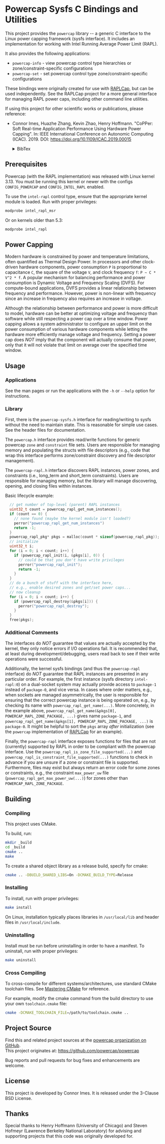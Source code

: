 # Powercap Sysfs C Bindings and Utilities

This project provides the `powercap` library -- a generic C interface to the Linux power capping framework (sysfs interface).
It includes an implementation for working with Intel Running Average Power Limit (RAPL).

It also provides the following applications:

* `powercap-info` - view powercap control type hierarchies or zone/constraint-specific configurations
* `powercap-set` - set powercap control type zone/constraint-specific configurations

These bindings were originally created for use with [RAPLCap](https://github.com/powercap/raplcap), but can be used independently.
See the RAPLCap project for a more general interface for managing RAPL power caps, including other command line utilities.

If using this project for other scientific works or publications, please reference:

* Connor Imes, Huazhe Zhang, Kevin Zhao, Henry Hoffmann. "CoPPer: Soft Real-time Application Performance Using Hardware Power Capping". In: IEEE International Conference on Autonomic Computing (ICAC). 2019. DOI: https://doi.org/10.1109/ICAC.2019.00015
  <details>
  <summary>BibTex</summary>

  ```BibTex
  @inproceedings{imes2019copper,
    author={Imes, Connor and Zhang, Huazhe and Zhao, Kevin and Hoffmann, Henry},
    booktitle={2019 IEEE International Conference on Autonomic Computing (ICAC)},
    title={{CoPPer}: Soft Real-Time Application Performance Using Hardware Power Capping},
    year={2019},
    pages={31-41},
    doi={10.1109/ICAC.2019.00015}
  }
  ```

  </details>


## Prerequisites

Powercap (with the RAPL implementation) was released with Linux kernel 3.13.
You must be running this kernel or newer with the configs `CONFIG_POWERCAP` and `CONFIG_INTEL_RAPL` enabled.

To use the `intel-rapl` control type, ensure that the appropriate kernel module is loaded.
Run with proper privileges:

```sh
modprobe intel_rapl_msr
```

Or on kernels older than 5.3:

```sh
modprobe intel_rapl
```


## Power Capping

Modern hardware is constrained by power and temperature limitations, often quantified as Thermal Design Power.
In processors and other clock-driven hardware components, power consumption `P` is proportional to capacitance `C`, the square of the voltage `V`, and clock frequency `f`: `P ~ C * V^2 * f`.
A popular mechanism for balancing performance and power consumption is Dynamic Voltage and Frequency Scaling (DVFS).
For compute-bound applications, DVFS provides a linear relationship between frequency and performance.
However, power is non-linear with frequency since an increase in frequency also requires an increase in voltage.

Although the relationship between performance and power is more difficult to model, hardware can be better at optimizing voltage and frequency than software while still respecting a power cap over a time window.
Power capping allows a system administrator to configure an upper limit on the power consumption of various hardware components while letting the hardware more efficiently manage voltage and frequency.
Setting a power cap does *NOT* imply that the component will actually consume that power, only that it will not violate that limit on average over the specified time window.


## Usage

### Applications

See the man pages or run the applications with the `-h` or `--help` option for instructions.

### Library

First, there is the `powercap-sysfs.h` interface for reading/writing to sysfs without the need to maintain state.
This is reasonable for simple use cases.
See the header files for documentation.

The `powercap.h` interface provides read/write functions for generic powercap `zone` and `constraint` file sets.
Users are responsible for managing memory and populating the structs with file descriptors (e.g., code that wrap this interface performs zone/constraint discovery and file descriptor management).

The `powercap-rapl.h` interface discovers RAPL instances, power zones, and constraints (i.e., long\_term and short\_term constraints).
Users are responsible for managing memory, but the library will manage discovering, opening, and closing files within instances.

Basic lifecycle example:

```C
  // get number of top-level (parent) RAPL instances
  uint32_t count = powercap_rapl_get_num_instances();
  if (count == 0) {
    // none found (maybe the kernel module isn't loaded?)
    perror("powercap_rapl_get_num_instances")
    return -1;
  }
  powercap_rapl_pkg* pkgs = malloc(count * sizeof(powercap_rapl_pkg));
  // initialize
  uint32_t i;
  for (i = 0; i < count; i++) {
    if (powercap_rapl_init(i, &pkgs[i], 0)) {
      // could be that you don't have write privileges
      perror("powercap_rapl_init");
      return -1;
    }
  }
  // do a bunch of stuff with the interface here,
  // e.g., enable desired zones and get/set power caps...
  // now cleanup
  for (i = 0; i < count; i++) {
    if (powercap_rapl_destroy(&pkgs[i])) {
      perror("powercap_rapl_destroy");
    }
  }
  free(pkgs);
```

### Additional Comments

The interfaces do _NOT_ guarantee that values are actually accepted by the kernel, they only notice errors if I/O operations fail.
It is recommended that, at least during development/debugging, users read back to see if their write operations were successful.

Additionally, the kernel sysfs bindings (and thus the `powercap-rapl` interface) do _NOT_ guarantee that RAPL instances are presented in any particular order.
For example, the first instance (sysfs directory `intel-rapl:0`) on a dual-socket system may actually provide access to `package-1` instead of `package-0`, and vice versa.
In cases where order matters, e.g., when sockets are managed asymmetrically, the user is responsible for ensuring that the correct powercap instance is being operated on, e.g., by checking its name with `powercap_rapl_get_name(...)`.
More concretely, in the example above, `powercap_rapl_get_name(&pkgs[0], POWERCAP_RAPL_ZONE_PACKAGE, ...)` gives name `package-1`, and `powercap_rapl_get_name(&pkgs[1], POWERCAP_RAPL_ZONE_PACKAGE, ...)` is `package-0`.
It might be helpful to sort the `pkgs` array *after* initialization (see the `powercap` implementation of [RAPLCap](https://github.com/powercap/raplcap) for an example).

Finally, the `powercap-rapl` interface exposes functions for files that are not (currently) supported by RAPL in order to be compliant with the powercap interface.
Use the `powercap_rapl_is_zone_file_supported(...)` and `powercap_rapl_is_constraint_file_supported(...)` functions to check in advance if you are unsure if a zone or constraint file is supported.
Furthermore, files may exist but always return an error code for some zones or constraints, e.g., the constraint `max_power_uw` file (`powercap_rapl_get_max_power_uw(...)`) for zones other than `POWERCAP_RAPL_ZONE_PACKAGE`.


## Building

### Compiling

This project uses CMake.

To build, run:

``` sh
mkdir _build
cd _build
cmake ..
make
```

To create a shared object library as a release build, specify for cmake:

``` sh
cmake .. -DBUILD_SHARED_LIBS=On -DCMAKE_BUILD_TYPE=Release
```

### Installing

To install, run with proper privileges:

``` sh
make install
```

On Linux, installation typically places libraries in `/usr/local/lib` and
header files in `/usr/local/include`.

### Uninstalling

Install must be run before uninstalling in order to have a manifest.
To uninstall, run with proper privileges:

``` sh
make uninstall
```

### Cross Compiling

To cross-compile for different systems/architectures, use standard CMake toolchain files.
See [Mastering CMake](https://cmake.org/cmake/help/book/mastering-cmake/) for reference.

For example, modify the cmake command from the build directory to use your own `toolchain.cmake` file:

``` sh
cmake -DCMAKE_TOOLCHAIN_FILE=/path/to/toolchain.cmake ..
```


## Project Source

Find this and related project sources at the [powercap organization on GitHub](https://github.com/powercap).  
This project originates at: https://github.com/powercap/powercap

Bug reports and pull requests for bug fixes and enhancements are welcome.


## License

This project is developed by Connor Imes.
It is released under the 3-Clause BSD License.


## Thanks

Special thanks to Henry Hoffmann (University of Chicago) and Steven Hofmeyr (Lawrence Berkeley National Laboratory) for advising and supporting projects that this code was originally developed for.
